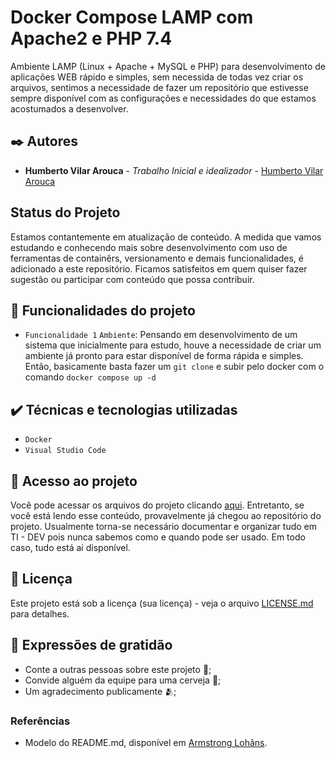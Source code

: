 # Docker Compose LAMP com Apache2 e PHP 7.4
Ambiente LAMP (Linux + Apache + MySQL e PHP) para desenvolvimento de aplicações WEB rápido e simples, sem necessida de todas vez criar os arquivos, sentimos a necessidade de fazer um repositório que estivesse sempre disponível com as configurações e necessidades do que estamos acostumados a desenvolver.

## ✒️ Autores

* **Humberto Vilar Arouca** - *Trabalho Inicial e idealizador* - [Humberto Vilar Arouca](https://github.com/harouca)

## Status do Projeto
Estamos contantemente em atualização de conteúdo. A medida que vamos estudando e conhecendo mais sobre desenvolvimento com uso de ferramentas de containêrs, versionamento e demais funcionalidades, é adicionado a este repositório.
Ficamos satisfeitos em quem quiser fazer sugestão ou participar com conteúdo que possa contribuir.

## 🔨 Funcionalidades do projeto

- `Funcionalidade 1` `Ambiente`: Pensando em desenvolvimento de um sistema que inicialmente para estudo, houve a necessidade de criar um ambiente já pronto para estar disponível de forma rápida e simples. Então, basicamente basta fazer um `git clone` e subir pelo docker com o comando `docker compose up -d`

## ✔️ Técnicas e tecnologias utilizadas

- ``Docker``
- ``Visual Studio Code``

## 📁 Acesso ao projeto
Você pode acessar os arquivos do projeto clicando [aqui](https://github.com/harouca/mod-lamp-php74). Entretanto, se você está lendo esse conteúdo, provavelmente já chegou ao repositório do projeto. Usualmente torna-se necessário documentar e organizar tudo em TI - DEV pois nunca sabemos como e quando pode ser usado. Em todo caso, tudo está ai disponível.

## 📄 Licença

Este projeto está sob a licença (sua licença) - veja o arquivo [LICENSE.md](https://github.com/usuario/projeto/licenca) para detalhes.

## 🎁 Expressões de gratidão

* Conte a outras pessoas sobre este projeto 📢;
* Convide alguém da equipe para uma cerveja 🍺;
* Um agradecimento publicamente 🫂;

### Referências

- Modelo do README.md, disponível em [Armstrong Lohãns](https://gist.github.com/lohhans).
